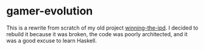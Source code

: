# gamer-evolution

This is a rewrite from scratch of my old project [winning-the-ipd](https://github.com/desophos/winning-the-ipd). I decided to rebuild it because it was broken, the code was poorly architected, and it was a good excuse to learn Haskell.
